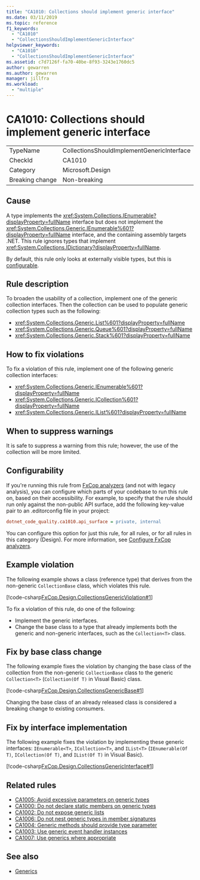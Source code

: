 ```yaml
---
title: "CA1010: Collections should implement generic interface"
ms.date: 03/11/2019
ms.topic: reference
f1_keywords:
  - "CA1010"
  - "CollectionsShouldImplementGenericInterface"
helpviewer_keywords:
  - "CA1010"
  - "CollectionsShouldImplementGenericInterface"
ms.assetid: c7d7126f-fa70-40be-8f93-3243e1760dc5
author: gewarren
ms.author: gewarren
manager: jillfra
ms.workload:
  - "multiple"
---
```

# CA1010: Collections should implement generic interface

|||
|-|-|
|TypeName|CollectionsShouldImplementGenericInterface|
|CheckId|CA1010|
|Category|Microsoft.Design|
|Breaking change|Non-breaking|

## Cause

A type implements the <xref:System.Collections.IEnumerable?displayProperty=fullName> interface but does not implement the <xref:System.Collections.Generic.IEnumerable%601?displayProperty=fullName> interface, and the containing assembly targets .NET. This rule ignores types that implement <xref:System.Collections.IDictionary?displayProperty=fullName>.

By default, this rule only looks at externally visible types, but this is [configurable](#configurability).

## Rule description

To broaden the usability of a collection, implement one of the generic collection interfaces. Then the collection can be used to populate generic collection types such as the following:

- <xref:System.Collections.Generic.List%601?displayProperty=fullName>
- <xref:System.Collections.Generic.Queue%601?displayProperty=fullName>
- <xref:System.Collections.Generic.Stack%601?displayProperty=fullName>

## How to fix violations

To fix a violation of this rule, implement one of the following generic collection interfaces:

- <xref:System.Collections.Generic.IEnumerable%601?displayProperty=fullName>
- <xref:System.Collections.Generic.ICollection%601?displayProperty=fullName>
- <xref:System.Collections.Generic.IList%601?displayProperty=fullName>

## When to suppress warnings

It is safe to suppress a warning from this rule; however, the use of the collection will be more limited.

## Configurability

If you're running this rule from [FxCop analyzers](install-fxcop-analyzers.md) (and not with legacy analysis), you can configure which parts of your codebase to run this rule on, based on their accessibility. For example, to specify that the rule should run only against the non-public API surface, add the following key-value pair to an .editorconfig file in your project:

```ini
dotnet_code_quality.ca1010.api_surface = private, internal
```

You can configure this option for just this rule, for all rules, or for all rules in this category (Design). For more information, see [Configure FxCop analyzers](configure-fxcop-analyzers.md).

## Example violation

The following example shows a class (reference type) that derives from the non-generic `CollectionBase` class, which violates this rule.

[!code-csharp[FxCop.Design.CollectionsGenericViolation#1](../code-quality/codesnippet/CSharp/ca1010-collections-should-implement-generic-interface_1.cs)]

To fix a violation of this rule, do one of the following:

- Implement the generic interfaces.
- Change the base class to a type that already implements both the generic and non-generic interfaces, such as the `Collection<T>` class.

## Fix by base class change

The following example fixes the violation by changing the base class of the collection from the non-generic `CollectionBase` class to the generic `Collection<T>` (`Collection(Of T)` in Visual Basic) class.

[!code-csharp[FxCop.Design.CollectionsGenericBase#1](../code-quality/codesnippet/CSharp/ca1010-collections-should-implement-generic-interface_2.cs)]

Changing the base class of an already released class is considered a breaking change to existing consumers.

## Fix by interface implementation

The following example fixes the violation by implementing these generic interfaces: `IEnumerable<T>`, `ICollection<T>`, and `IList<T>` (`IEnumerable(Of T)`, `ICollection(Of T)`, and `IList(Of T)` in Visual Basic).

[!code-csharp[FxCop.Design.CollectionsGenericInterface#1](../code-quality/codesnippet/CSharp/ca1010-collections-should-implement-generic-interface_3.cs)]

## Related rules

- [CA1005: Avoid excessive parameters on generic types](../code-quality/ca1005-avoid-excessive-parameters-on-generic-types.md)
- [CA1000: Do not declare static members on generic types](../code-quality/ca1000-do-not-declare-static-members-on-generic-types.md)
- [CA1002: Do not expose generic lists](../code-quality/ca1002-do-not-expose-generic-lists.md)
- [CA1006: Do not nest generic types in member signatures](../code-quality/ca1006-do-not-nest-generic-types-in-member-signatures.md)
- [CA1004: Generic methods should provide type parameter](../code-quality/ca1004-generic-methods-should-provide-type-parameter.md)
- [CA1003: Use generic event handler instances](../code-quality/ca1003-use-generic-event-handler-instances.md)
- [CA1007: Use generics where appropriate](../code-quality/ca1007-use-generics-where-appropriate.md)

## See also

- [Generics](/dotnet/csharp/programming-guide/generics/index)